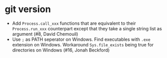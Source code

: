 # git version

- Add `Process.call_xxx` functions that are equivalent to their
  `Process.run_xxx` counterpart except that they take a single string
  list as argument (#8, David Chemouil)
- Use `;` as PATH seperator on Windows. Find executables with `.exe`
  extension on Windows. Workaround `Sys.file_exists` being true for
  directories on Windows (#16, Jonah Beckford)
